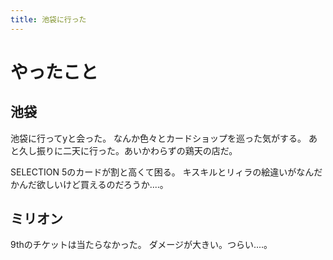 ```yaml
---
title: 池袋に行った
---
```


# やったこと

## 池袋

池袋に行ってyと会った。
なんか色々とカードショップを巡った気がする。
あと久し振りに二天に行った。あいかわらずの鶏天の店だ。

SELECTION 5のカードが割と高くて困る。
キスキルとリィラの絵違いがなんだかんだ欲しいけど買えるのだろうか‥‥。

## ミリオン

9thのチケットは当たらなかった。
ダメージが大きい。つらい‥‥。

